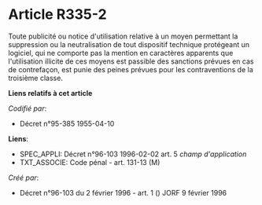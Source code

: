 # Article R335-2

Toute publicité ou notice d'utilisation relative à un moyen permettant la suppression ou la neutralisation de tout dispositif
technique protégeant un logiciel, qui ne comporte pas la mention en caractères apparents que l'utilisation illicite de ces
moyens est passible des sanctions prévues en cas de contrefaçon, est punie des peines prévues pour les contraventions de la
troisième classe.

**Liens relatifs à cet article**

_Codifié par_:

  - Décret n°95-385 1955-04-10

**Liens**:

  - SPEC_APPLI: Décret n°96-103 1996-02-02 art. 5 *champ d'application*
  - TXT_ASSOCIE: Code pénal - art. 131-13 (M)

_Créé par_:

  - Décret n°96-103 du 2 février 1996 - art. 1 () JORF 9 février 1996
